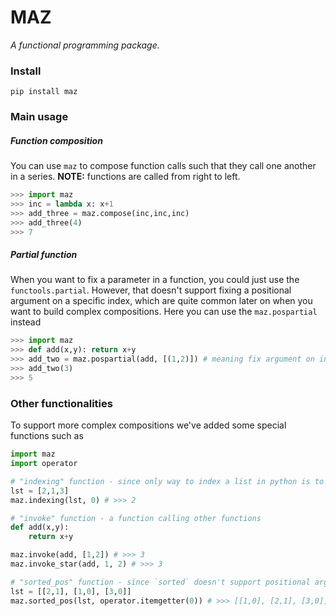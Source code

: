 # MAZ
*A functional programming package.*

### Install
```
pip install maz
```

### Main usage
##### Function composition
You can use `maz` to compose function calls such that they call one another in a series. 
**NOTE:** functions are called from right to left.
```python
>>> import maz
>>> inc = lambda x: x+1
>>> add_three = maz.compose(inc,inc,inc)
>>> add_three(4)
>>> 7
```

##### Partial function
When you want to fix a parameter in a function, you could just use the `functools.partial`. However, that doesn't support fixing a positional argument on a specific index, which are quite common later on when you want to build complex compositions. Here you can use the `maz.pospartial` instead
```python
>>> import maz
>>> def add(x,y): return x+y
>>> add_two = maz.pospartial(add, [(1,2)]) # meaning fix argument on index 1 with the value 2
>>> add_two(3)
>>> 5
```

### Other functionalities
To support more complex compositions we've added some special functions such as
```python
import maz
import operator

# "indexing" function - since only way to index a list in python is to do lst[x]
lst = [2,1,3]
maz.indexing(lst, 0) # >>> 2

# "invoke" function - a function calling other functions
def add(x,y): 
    return x+y

maz.invoke(add, [1,2]) # >>> 3
maz.invoke_star(add, 1, 2) # >>> 3

# "sorted_pos" function - since `sorted` doesn't support positional arguments (yes, weird right?)
lst = [[2,1], [1,0], [3,0]]
maz.sorted_pos(lst, operator.itemgetter(0)) # >>> [[1,0], [2,1], [3,0]]

```